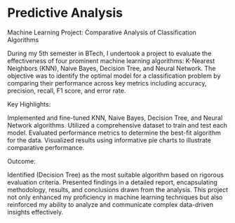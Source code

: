 # Predictive Analysis
Machine Learning Project: Comparative Analysis of Classification Algorithms

During my 5th semester in BTech, I undertook a project to evaluate the effectiveness of four prominent machine learning algorithms: K-Nearest Neighbors (KNN), Naive Bayes, Decision Tree, and Neural Network. The objective was to identify the optimal model for a classification problem by comparing their performance across key metrics including accuracy, precision, recall, F1 score, and error rate.

Key Highlights:

Implemented and fine-tuned KNN, Naive Bayes, Decision Tree, and Neural Network algorithms.
Utilized a comprehensive dataset to train and test each model.
Evaluated performance metrics to determine the best-fit algorithm for the data.
Visualized results using informative pie charts to illustrate comparative performance.

Outcome:

Identified (Decision Tree) as the most suitable algorithm based on rigorous evaluation criteria.
Presented findings in a detailed report, encapsulating methodology, results, and conclusions drawn from the analysis.
This project not only enhanced my proficiency in machine learning techniques but also reinforced my ability to analyze and communicate complex data-driven insights effectively.
